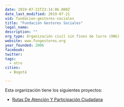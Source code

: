```yaml
---
date: 2019-07-21T23:14:06.000Z
date_last_modified: 2019-07-21
uid: fundacion-gestores-sociales
title: "Fundación Gestores Sociales"
legal_name: 
description: ""
org_type: Organización civil sin fines de lucro (ONG)
website: www.fungestores.org
year_founded: 2006
facebook: 
twitter: 
tags:
  - otro
cities: 
  - Bogotá

---
```


Esta organización tiene los siguientes proyectos:

- [Rutas De Atención Y Participación Ciudadana](/i/rutas-de-atencion-y-participacion-ciudadana.html)
